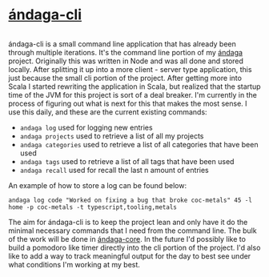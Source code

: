 # [ándaga-cli](https://github.com/ckipp01/andaga)

```scala mdoc:percentages:andaga-cli
```
ándaga-cli is a small command line application that has already been through
multiple iterations. It's the command line portion of my [ándaga](andaga.html)
project. Originally this was written in Node and was all done and stored
locally. After splitting it up into a more client - server type application,
this just because the small cli portion of the project. After getting more into
Scala I started rewriting the application in Scala, but realized that the
startup time of the JVM for this project is sort of a deal breaker. I'm
currently in the process of figuring out what is next for this that makes the
most sense. I use this daily, and these are the current existing commands:

 - `andaga log` used for logging new entries
 - `andaga projects`  used to retrieve a list of all my projects
 - `andaga categories` used to retrieve a list of all categories that have been
     used
 - `andaga tags` used to retrieve a list of all tags that have been used
 - `andaga recall` used for recall the last n amount of entries

An example of how to store a log can be found below:

```fish
andaga log code "Worked on fixing a bug that broke coc-metals" 45 -l home -p coc-metals -t typescript,tooling,metals
```

The aim for ándaga-cli is to keep the project lean and only have it do the
minimal necessary commands that I need from the command line. The bulk of the
work will be done in [ándaga-core](andaga-core.html). In the future I'd
possibly like to build a pomodoro like timer directly into the cli portion of
the project. I'd also like to add a way to track meaningful output for the day
to best see under what conditions I'm working at my best.

```scala mdoc:tags:andaga-cli
```
